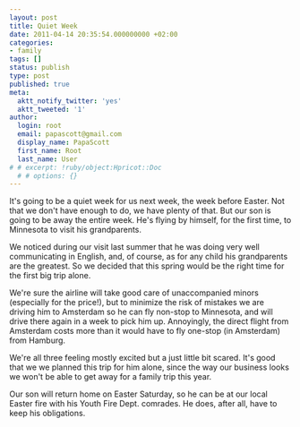 ```yaml
---
layout: post
title: Quiet Week
date: 2011-04-14 20:35:54.000000000 +02:00
categories:
- family
tags: []
status: publish
type: post
published: true
meta:
  aktt_notify_twitter: 'yes'
  aktt_tweeted: '1'
author:
  login: root
  email: papascott@gmail.com
  display_name: PapaScott
  first_name: Root
  last_name: User
# # excerpt: !ruby/object:Hpricot::Doc
  # # options: {}
---
```

<p>It's going to be a quiet week for us next week, the week before Easter. Not that we don't have enough to do, we have plenty of that. But our son is going to be away the entire week. He's flying by himself, for the first time, to Minnesota to visit his grandparents.</p>
<p>We noticed during our visit last summer that he was doing very well communicating in English, and, of course, as for any child his grandparents are the greatest. So we decided that this spring would be the right time for the first big trip alone. </p>
<p>We're sure the airline will take good care of unaccompanied minors (especially for the price!), but to minimize the risk of mistakes we are driving him to Amsterdam so he can fly non-stop to Minnesota, and will drive there again in a week to pick him up. Annoyingly, the direct flight from Amsterdam costs more than it would have to fly one-stop (in Amsterdam) from Hamburg.</p>
<p>We're all three feeling mostly excited but a just little bit scared. It's good that we we planned this trip for him alone, since the way our business looks we won't be able to get away for a family trip this year.</p>
<p>Our son will return home on Easter Saturday, so he can be at our local Easter fire with his Youth Fire Dept. comrades. He does, after all, have to keep his obligations.</p>
